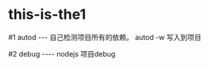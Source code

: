 # this-is-the1
#1
    autod --- 自己检测项目所有的依赖。
     autod -w   写入到项目

#2   debug ----  nodejs  项目debug

